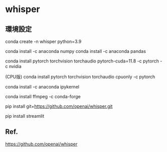# whisper

## 環境設定

conda create -n whisper python=3.9

conda install -c anaconda numpy
conda install -c anaconda pandas

conda install pytorch torchvision torchaudio pytorch-cuda=11.8 -c pytorch -c nvidia

(CPU版)
conda install pytorch torchvision torchaudio cpuonly -c pytorch

conda install -c anaconda ipykernel

conda install ffmpeg -c conda-forge

pip install git+https://github.com/openai/whisper.git

pip install streamlit

## Ref.
https://github.com/openai/whisper
